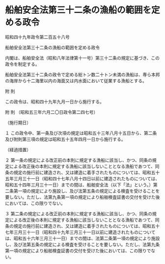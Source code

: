 # 船舶安全法第三十二条の漁船の範囲を定める政令

昭和四十九年政令第二百五十八号

船舶安全法第三十二条の漁船の範囲を定める政令

内閣は、船舶安全法（昭和八年法律第十一号）第三十二条の規定に基づき、この政令を制定する。

船舶安全法第三十二条の政令で定める総トン数二十トン未満の漁船は、専ら本邦の海岸から十二海里以内の海面又は内水面において従業する漁船とする。

附 則

この政令は、昭和四十九年九月一日から施行する。

附 則 （昭和五三年六月二〇日政令第二四七号）

（施行期日）

１ この政令中、第一条及び次項の規定は昭和五十三年八月十五日から、第二条及び附則第三項の規定は昭和五十五年四月一日から施行する。

（経過措置）

２ 第一条の規定による改正前の本則に規定する漁船に該当し、かつ、同条の規定による改正後の本則に規定する漁船に該当しないこととなる漁船であつて、同条の規定の施行前に建造され、又は建造に着手されたものについては、昭和五十五年三月三十一日（昭和四十七年八月十四日以前に建造されたものについては、昭和五十四年三月三十一日）までの間は、船舶安全法（以下「法」という。）第二条第一項の規定により施設し、及び法第五条の規定による検査を受けることを要しない。ただし、法第九条第一項の規定により船舶検査証書の交付を受けた後においては、この限りでない。

３ 第二条の規定による改正前の本則に規定する漁船に該当し、かつ、同条の規定による改正後の本則に規定する漁船に該当しないこととなる漁船であつて、同条の規定の施行前に建造され、又は建造に着手されたものについては、昭和五十七年三月三十一日（昭和四十九年三月三十一日以前に建造されたものについては、昭和五十六年三月三十一日）までの間は、法第二条第一項の規定により施設し、及び法第五条の規定による検査を受けることを要しない。ただし、法第九条第一項の規定により船舶検査証書の交付を受けた後においては、この限りでない。
